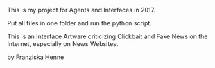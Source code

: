 This is my project for Agents and Interfaces in 2017.

Put all files in one folder and run the python script.

This is an Interface Artware criticizing Clickbait and Fake News on the Internet, especially on News Websites.

by Franziska Henne
